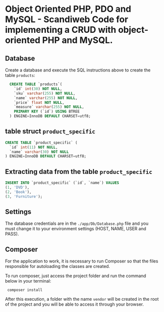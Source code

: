 # Object Oriented PHP, PDO and MySQL - Scandiweb Code for implementing a CRUD with object-oriented PHP and MySQL.

## Database
Create a database and execute the SQL instructions above to create the table `products`:

```sql
  CREATE TABLE `products`(
  	`id` int(30) NOT NULL,
  	`sku` varchar(255) NOT NULL,
  	`name` varchar(255) NOT NULL,
  	`price` float NOT NULL,
  	`measure` varchar(255) NOT NULL,
  	PRIMARY KEY (`id`) USING BTREE
  ) ENGINE=InnoDB DEFAULT CHARSET=utf8;
```

## table struct `product_specific`

```sql
CREATE TABLE `product_specific` (
  `id` int(11) NOT NULL,
  `name` varchar(30) NOT NULL
) ENGINE=InnoDB DEFAULT CHARSET=utf8;
```
## Extracting data from the table `product_specific`

```sql
INSERT INTO `product_specific` (`id`, `name`) VALUES
(1, 'DVD'),
(2, 'Book'),
(3, 'Furniture');
```

## Settings
The database credentials are in the `./app/Db/Database.php` file and you must change it to your environment settings (HOST, NAME, USER and PASS).

## Composer
For the application to work, it is necessary to run Composer so that the files responsible for autoloading the classes are created.

To run composer, just access the project folder and run the command below in your terminal:
```shell
 composer install
```
After this execution, a folder with the name `vendor` will be created in the root of the project and you will be able to access it through your browser.